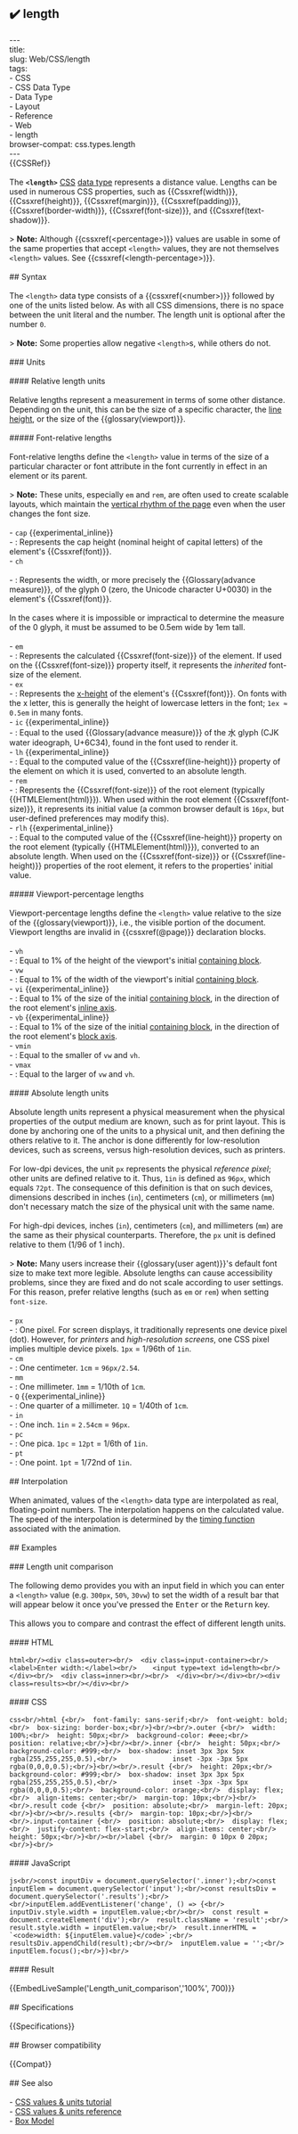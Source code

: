 ## ✔️ length 
 ---<br/>title: <length><br/>slug: Web/CSS/length<br/>tags:<br/>  - CSS<br/>  - CSS Data Type<br/>  - Data Type<br/>  - Layout<br/>  - Reference<br/>  - Web<br/>  - length<br/>browser-compat: css.types.length<br/>---<br/>{{CSSRef}}<br/><br/>The **`<length>`** [CSS](/en-US/docs/Web/CSS) [data type](/en-US/docs/Web/CSS/CSS_Types) represents a distance value. Lengths can be used in numerous CSS properties, such as {{Cssxref(width)}}, {{Cssxref(height)}}, {{Cssxref(margin)}}, {{Cssxref(padding)}}, {{Cssxref(border-width)}}, {{Cssxref(font-size)}}, and {{Cssxref(text-shadow)}}.<br/><br/>> **Note:** Although {{cssxref(&lt;percentage&gt;)}} values are usable in some of the same properties that accept `<length>` values, they are not themselves `<length>` values. See {{cssxref(&lt;length-percentage&gt;)}}.<br/><br/>## Syntax<br/><br/>The `<length>` data type consists of a {{cssxref(&lt;number&gt;)}} followed by one of the units listed below. As with all CSS dimensions, there is no space between the unit literal and the number. The length unit is optional after the number `0`.<br/><br/>> **Note:** Some properties allow negative `<length>`s, while others do not.<br/><br/>### Units<br/><br/>#### Relative length units<br/><br/>Relative lengths represent a measurement in terms of some other distance. Depending on the unit, this can be the size of a specific character, the [line height](/en-US/docs/Web/CSS/line-height), or the size of the {{glossary(viewport)}}.<br/><br/>##### Font-relative lengths<br/><br/>Font-relative lengths define the `<length>` value in terms of the size of a particular character or font attribute in the font currently in effect in an element or its parent.<br/><br/>> **Note:** These units, especially `em` and `rem`, are often used to create scalable layouts, which maintain the [vertical rhythm of the page](https://24ways.org/2006/compose-to-a-vertical-rhythm)  even when the user changes the font size.<br/><br/>- `cap` {{experimental_inline}}<br/>  - : Represents the cap height (nominal height of capital letters) of the element's {{Cssxref(font)}}.<br/>- `ch`<br/><br/>  - : Represents the width, or more precisely the {{Glossary(advance measure)}}, of the glyph 0 (zero, the Unicode character U+0030) in the element's {{Cssxref(font)}}.<br/><br/>    In the cases where it is impossible or impractical to determine the measure of the 0 glyph, it must be assumed to be 0.5em wide by 1em tall.<br/><br/>- `em`<br/>  - : Represents the calculated {{Cssxref(font-size)}} of the element. If used on the {{Cssxref(font-size)}} property itself, it represents the _inherited_ font-size of the element.<br/>- `ex`<br/>  - : Represents the [x-height](https://en.wikipedia.org/wiki/X-height) of the element's {{Cssxref(font)}}. On fonts with the x letter, this is generally the height of lowercase letters in the font; `1ex ≈ 0.5em` in many fonts.<br/>- `ic` {{experimental_inline}}<br/>  - : Equal to the used {{Glossary(advance measure)}} of the 水 glyph (CJK water ideograph, U+6C34), found in the font used to render it.<br/>- `lh` {{experimental_inline}}<br/>  - : Equal to the computed value of the {{Cssxref(line-height)}} property of the element on which it is used, converted to an absolute length.<br/>- `rem`<br/>  - : Represents the {{Cssxref(font-size)}} of the root element (typically {{HTMLElement(html)}}). When used within the root element {{Cssxref(font-size)}}, it represents its initial value (a common browser default is `16px`, but user-defined preferences may modify this).<br/>- `rlh` {{experimental_inline}}<br/>  - : Equal to the computed value of the {{Cssxref(line-height)}} property on the root element (typically {{HTMLElement(html)}}), converted to an absolute length. When used on the {{Cssxref(font-size)}} or {{Cssxref(line-height)}} properties of the root element, it refers to the properties' initial value.<br/><br/>##### Viewport-percentage lengths<br/><br/>Viewport-percentage lengths define the `<length>` value relative to the size of the {{glossary(viewport)}}, i.e., the visible portion of the document. Viewport lengths are invalid in {{cssxref(@page)}} declaration blocks.<br/><br/>- `vh`<br/>  - : Equal to 1% of the height of the viewport's initial [containing block](/en-US/docs/Web/CSS/Containing_block).<br/>- `vw`<br/>  - : Equal to 1% of the width of the viewport's initial [containing block](/en-US/docs/Web/CSS/Containing_block).<br/>- `vi` {{experimental_inline}}<br/>  - : Equal to 1% of the size of the initial [containing block](/en-US/docs/Web/CSS/Containing_block), in the direction of the root element's [inline axis](/en-US/docs/Web/CSS/CSS_Logical_Properties#block_vs._inline).<br/>- `vb` {{experimental_inline}}<br/>  - : Equal to 1% of the size of the initial [containing block](/en-US/docs/Web/CSS/Containing_block), in the direction of the root element's [block axis](/en-US/docs/Web/CSS/CSS_Logical_Properties#block_vs._inline).<br/>- `vmin`<br/>  - : Equal to the smaller of `vw` and `vh`.<br/>- `vmax`<br/>  - : Equal to the larger of `vw` and `vh`.<br/><br/>#### Absolute length units<br/><br/>Absolute length units represent a physical measurement when the physical properties of the output medium are known, such as for print layout. This is done by anchoring one of the units to a physical unit, and then defining the others relative to it. The anchor is done differently for low-resolution devices, such as screens, versus high-resolution devices, such as printers.<br/><br/>For low-dpi devices, the unit `px` represents the physical _reference pixel_; other units are defined relative to it. Thus, `1in` is defined as `96px`, which equals `72pt`. The consequence of this definition is that on such devices, dimensions described in inches (`in`), centimeters (`cm`), or millimeters (`mm`) don't necessary match the size of the physical unit with the same name.<br/><br/>For high-dpi devices, inches (`in`), centimeters (`cm`), and millimeters (`mm`) are the same as their physical counterparts. Therefore, the `px` unit is defined relative to them (1/96 of 1 inch).<br/><br/>> **Note:** Many users increase their {{glossary(user agent)}}'s default font size to make text more legible. Absolute lengths can cause accessibility problems, since they are fixed and do not scale according to user settings. For this reason, prefer relative lengths (such as `em` or `rem`) when setting `font-size`.<br/><br/>- `px`<br/>  - : One pixel. For screen displays, it traditionally represents one device pixel (dot). However, for _printers_ and _high-resolution screens_, one CSS pixel implies multiple device pixels. `1px` = 1/96th of `1in`.<br/>- `cm`<br/>  - : One centimeter. `1cm` = `96px/2.54`.<br/>- `mm`<br/>  - : One millimeter. `1mm` = 1/10th of `1cm`.<br/>- `Q` {{experimental_inline}}<br/>  - : One quarter of a millimeter. `1Q` = 1/40th of `1cm`.<br/>- `in`<br/>  - : One inch. `1in` = `2.54cm` = `96px`.<br/>- `pc`<br/>  - : One pica. `1pc` = `12pt` = 1/6th of `1in`.<br/>- `pt`<br/>  - : One point. `1pt` = 1/72nd of `1in`.<br/><br/>## Interpolation<br/><br/>When animated, values of the `<length>` data type are interpolated as real, floating-point numbers. The interpolation happens on the calculated value. The speed of the interpolation is determined by the [timing function](/en-US/docs/Web/CSS/easing-function) associated with the animation.<br/><br/>## Examples<br/><br/>### Length unit comparison<br/><br/>The following demo provides you with an input field in which you can enter a `<length>` value (e.g. `300px`, `50%`, `30vw`) to set the width of a result bar that will appear below it once you've pressed the <kbd>Enter</kbd> or the <kbd>Return</kbd> key.<br/><br/>This allows you to compare and contrast the effect of different length units.<br/><br/>#### HTML<br/><br/>```html<br/><div class=outer><br/>  <div class=input-container><br/>    <label>Enter width:</label><br/>    <input type=text id=length><br/>  </div><br/>  <div class=inner><br/><br/>  </div><br/></div><br/><div class=results><br/></div><br/>```<br/><br/>#### CSS<br/><br/>```css<br/>html {<br/>  font-family: sans-serif;<br/>  font-weight: bold;<br/>  box-sizing: border-box;<br/>}<br/><br/>.outer {<br/>  width: 100%;<br/>  height: 50px;<br/>  background-color: #eee;<br/>  position: relative;<br/>}<br/><br/>.inner {<br/>  height: 50px;<br/>  background-color: #999;<br/>  box-shadow: inset 3px 3px 5px rgba(255,255,255,0.5),<br/>              inset -3px -3px 5px rgba(0,0,0,0.5);<br/>}<br/><br/>.result {<br/>  height: 20px;<br/>  background-color: #999;<br/>  box-shadow: inset 3px 3px 5px rgba(255,255,255,0.5),<br/>              inset -3px -3px 5px rgba(0,0,0,0.5);<br/>  background-color: orange;<br/>  display: flex;<br/>  align-items: center;<br/>  margin-top: 10px;<br/>}<br/><br/>.result code {<br/>  position: absolute;<br/>  margin-left: 20px;<br/>}<br/><br/>.results {<br/>  margin-top: 10px;<br/>}<br/><br/>.input-container {<br/>  position: absolute;<br/>  display: flex;<br/>  justify-content: flex-start;<br/>  align-items: center;<br/>  height: 50px;<br/>}<br/><br/>label {<br/>  margin: 0 10px 0 20px;<br/>}<br/>```<br/><br/>#### JavaScript<br/><br/>```js<br/>const inputDiv = document.querySelector('.inner');<br/>const inputElem = document.querySelector('input');<br/>const resultsDiv = document.querySelector('.results');<br/><br/>inputElem.addEventListener('change', () => {<br/>  inputDiv.style.width = inputElem.value;<br/><br/>  const result = document.createElement('div');<br/>  result.className = 'result';<br/>  result.style.width = inputElem.value;<br/>  result.innerHTML = `<code>width: ${inputElem.value}</code>`;<br/>  resultsDiv.appendChild(result);<br/><br/>  inputElem.value = '';<br/>  inputElem.focus();<br/>})<br/>```<br/><br/>#### Result<br/><br/>{{EmbedLiveSample('Length_unit_comparison','100%', 700)}}<br/><br/>## Specifications<br/><br/>{{Specifications}}<br/><br/>## Browser compatibility<br/><br/>{{Compat}}<br/><br/>## See also<br/><br/>- [CSS values & units tutorial](/en-US/docs/Learn/CSS/Building_blocks/Values_and_units)<br/>- [CSS values & units reference](/en-US/docs/Web/CSS/CSS_Values_and_Units)<br/>- [Box Model](/en-US/docs/Web/CSS/CSS_Box_Model)<br/>